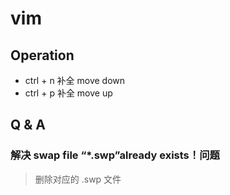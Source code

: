 # vim

## Operation
- ctrl + n 补全 move down
- ctrl + p 补全 move up 

## Q & A
### 解决 swap file “*.swp”already exists！问题 
> 删除对应的 .swp 文件
